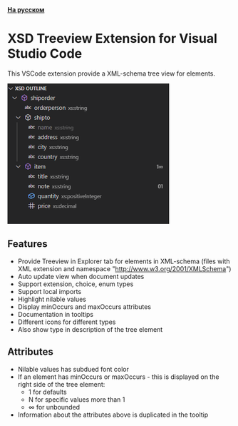 <div>
	<strong><a href="/README.ru.md">На русском</a></strong>
</div>

# XSD Treeview Extension for Visual Studio Code

This VSCode extension provide a XML-schema tree view for elements.

![Extension screenshot](/images/screenshot_0.png)

## Features

- Provide Treeview in Explorer tab for elements in XML-schema (files with XML extension and namespace "http://www.w3.org/2001/XMLSchema")
- Auto update view when document updates
- Support extension, choice, enum types
- Support local imports
- Highlight nilable values
- Display minOccurs and maxOccurs attributes
- Documentation in tooltips
- Different icons for different types
- Also show type in description of the tree element

## Attributes

- Nilable values has subdued font color
- If an element has minOccurs or maxOccurs - this is displayed on the right side of the tree element:
	- 1 for defaults
	- N for specific values more than 1
	- ∞ for unbounded
- Information about the attributes above is duplicated in the tooltip
